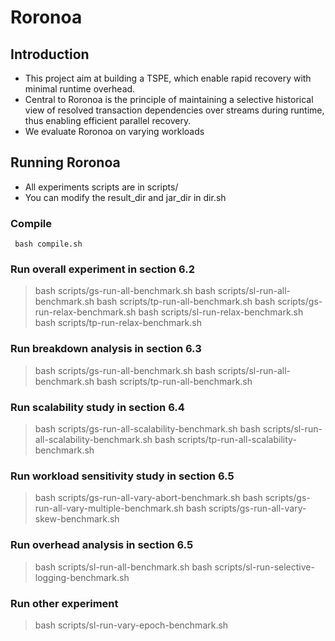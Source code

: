 <meta name="robots" content="noindex">

# Roronoa
## Introduction
- This project aim at building a TSPE, which enable rapid recovery with minimal runtime overhead.
- Central to Roronoa is the principle of maintaining a selective historical view of resolved transaction dependencies over streams during runtime, thus enabling efficient parallel recovery.
- We evaluate Roronoa on varying workloads
## Running Roronoa
- All experiments scripts are in scripts/
- You can modify the result_dir and jar_dir in dir.sh
### Compile 
<code> bash compile.sh </code>
### Run overall experiment in section 6.2
> bash scripts/gs-run-all-benchmark.sh
> bash scripts/sl-run-all-benchmark.sh
> bash scripts/tp-run-all-benchmark.sh
> bash scripts/gs-run-relax-benchmark.sh
> bash scripts/sl-run-relax-benchmark.sh
> bash scripts/tp-run-relax-benchmark.sh
### Run breakdown analysis in section 6.3
> bash scripts/gs-run-all-benchmark.sh
> bash scripts/sl-run-all-benchmark.sh
> bash scripts/tp-run-all-benchmark.sh
### Run scalability study in section 6.4
> bash scripts/gs-run-all-scalability-benchmark.sh
> bash scripts/sl-run-all-scalability-benchmark.sh
> bash scripts/tp-run-all-scalability-benchmark.sh
### Run workload sensitivity study in section 6.5
> bash scripts/gs-run-all-vary-abort-benchmark.sh
> bash scripts/gs-run-all-vary-multiple-benchmark.sh
> bash scripts/gs-run-all-vary-skew-benchmark.sh
### Run overhead analysis in section 6.5
> bash scripts/sl-run-all-benchmark.sh
> bash scripts/sl-run-selective-logging-benchmark.sh
### Run other experiment
> bash scripts/sl-run-vary-epoch-benchmark.sh

